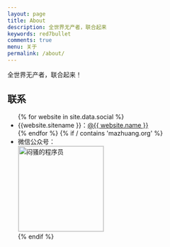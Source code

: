 ```yaml
---
layout: page
title: About
description: 全世界无产者，联合起来
keywords: red7bullet
comments: true
menu: 关于
permalink: /about/
---
```


全世界无产者，联合起来！

## 联系

<ul>
{% for website in site.data.social %}
<li>{{website.sitename }}：<a href="{{ web/ }}" target="_blank">@{{ website.name }}</a></li>
{% endfor %}
{% if / contains 'mazhuang.org' %}
<li>
微信公众号：<br />
<img style="height:192px;width:192px;border:1px solid lightgrey;" src="{{ / }}/assets/images/qrcode.jpg" alt="闷骚的程序员" />
</li>
{% endif %}
</ul>
